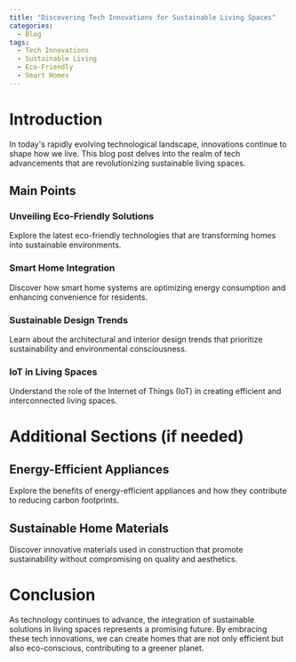 ```yaml
---
title: "Discovering Tech Innovations for Sustainable Living Spaces"
categories:
  - Blog
tags:
  - Tech Innovations
  - Sustainable Living
  - Eco-Friendly
  - Smart Homes
---
```


# Introduction
In today's rapidly evolving technological landscape, innovations continue to shape how we live. This blog post delves into the realm of tech advancements that are revolutionizing sustainable living spaces.

## Main Points
### Unveiling Eco-Friendly Solutions
Explore the latest eco-friendly technologies that are transforming homes into sustainable environments.

### Smart Home Integration
Discover how smart home systems are optimizing energy consumption and enhancing convenience for residents.

### Sustainable Design Trends
Learn about the architectural and interior design trends that prioritize sustainability and environmental consciousness.

### IoT in Living Spaces
Understand the role of the Internet of Things (IoT) in creating efficient and interconnected living spaces.

# Additional Sections (if needed)
## Energy-Efficient Appliances
Explore the benefits of energy-efficient appliances and how they contribute to reducing carbon footprints.

## Sustainable Home Materials
Discover innovative materials used in construction that promote sustainability without compromising on quality and aesthetics.

# Conclusion
As technology continues to advance, the integration of sustainable solutions in living spaces represents a promising future. By embracing these tech innovations, we can create homes that are not only efficient but also eco-conscious, contributing to a greener planet.